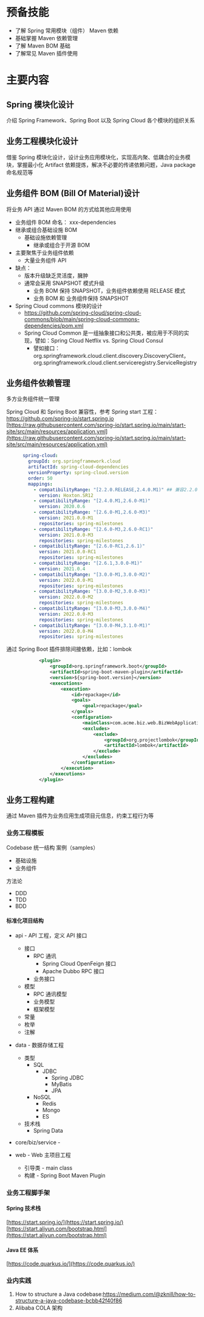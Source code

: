 # 预备技能
- 了解 Spring 常用模块（组件） Maven 依赖
- 基础掌握 Maven 依赖管理
- 了解 Maven BOM 基础
- 了解常见 Maven 插件使用
# 主要内容
## Spring 模块化设计
介绍 Spring Framework、Spring Boot 以及 Spring Cloud 各个模块的组织关系

## 业务工程模块化设计
借鉴 Spring 模块化设计，设计业务应用模块化，实现高内聚、低耦合的业务模块，掌握最小化 Artifact 依赖提炼，解决不必要的传递依赖问题，Java package 命名规范等

## 业务组件 BOM (Bill Of Material)设计

将业务 API 通过 Maven BOM 的方式给其他应用使用

- 业务组件 BOM 命名： xxx-dependencies
- 继承或组合基础设施 BOM 
   - 基础设施依赖管理
      - 继承或组合于开源 BOM
- 主要聚焦于业务组件依赖
   - 大量业务组件 API
- 缺点：
   - 版本升级缺乏灵活度，臃肿
   - 通常会采用 SNAPSHOT 模式升级
      - 业务 BOM 保持 SNAPSHOT，业务组件依赖使用 RELEASE 模式
      - 业务 BOM 和 业务组件保持 SNAPSHOT
- Spring Cloud commons 模块的设计
   - https://github.com/spring-cloud/spring-cloud-commons/blob/main/spring-cloud-commons-dependencies/pom.xml
   - Spring Cloud Common 是一组抽象接口和公共类，被应用于不同的实现，譬如：Spring Cloud Netflix vs. Spring Cloud Consul
      - 譬如接口：org.springframework.cloud.client.discovery.DiscoveryClient，org.springframework.cloud.client.serviceregistry.ServiceRegistry
   

## 业务组件依赖管理
多方业务组件统一管理

Spring Cloud 和 Spring Boot 兼容性，参考 Spring start 工程：https://github.com/spring-io/start.spring.io
[https://raw.githubusercontent.com/spring-io/start.spring.io/main/start-site/src/main/resources/application.yml](https://raw.githubusercontent.com/spring-io/start.spring.io/main/start-site/src/main/resources/application.yml)

```yaml
      spring-cloud:
        groupId: org.springframework.cloud
        artifactId: spring-cloud-dependencies
        versionProperty: spring-cloud.version
        order: 50
        mappings:
          - compatibilityRange: "[2.2.0.RELEASE,2.4.0.M1)" ## 兼容2.2.0.RELEASE ～ 2.4.0.M1版本
            version: Hoxton.SR12
          - compatibilityRange: "[2.4.0.M1,2.6.0-M1)"
            version: 2020.0.6
          - compatibilityRange: "[2.6.0-M1,2.6.0-M3)"
            version: 2021.0.0-M1
            repositories: spring-milestones
          - compatibilityRange: "[2.6.0-M3,2.6.0-RC1)"
            version: 2021.0.0-M3
            repositories: spring-milestones
          - compatibilityRange: "[2.6.0-RC1,2.6.1)"
            version: 2021.0.0-RC1
            repositories: spring-milestones
          - compatibilityRange: "[2.6.1,3.0.0-M1)"
            version: 2021.0.4
          - compatibilityRange: "[3.0.0-M1,3.0.0-M2)"
            version: 2022.0.0-M1
            repositories: spring-milestones
          - compatibilityRange: "[3.0.0-M2,3.0.0-M3)"
            version: 2022.0.0-M2
            repositories: spring-milestones
          - compatibilityRange: "[3.0.0-M3,3.0.0-M4)"
            version: 2022.0.0-M3
            repositories: spring-milestones
          - compatibilityRange: "[3.0.0-M4,3.1.0-M1)"
            version: 2022.0.0-M4
            repositories: spring-milestones
```

通过 Spring Boot 插件排除间接依赖，比如：lombok
```xml
            <plugin>
                <groupId>org.springframework.boot</groupId>
                <artifactId>spring-boot-maven-plugin</artifactId>
                <version>${spring-boot.version}</version>
                <executions>
                    <execution>
                        <id>repackage</id>
                        <goals>
                            <goal>repackage</goal>
                        </goals>
                        <configuration>
                            <mainClass>com.acme.biz.web.BizWebApplication</mainClass>
                            <excludes>
                                <exclude>
                                    <groupId>org.projectlombok</groupId>
                                    <artifactId>lombok</artifactId>
                                </exclude>
                            </excludes>
                        </configuration>
                    </execution>
                </executions>
            </plugin>
```

## 业务工程构建
通过 Maven 插件为业务应用生成项目元信息，约束工程行为等

### 业务工程模板
Codebase
统一结构
案例（samples）

- 基础设施
- 业务组件

方法论

- DDD
- TDD
- BDD
#### 标准化项目结构

- api - API 工程，定义 API 接口
   - 接口
      - RPC 通讯
         - Spring Cloud OpenFeign 接口
         - Apache Dubbo RPC 接口
      - 业务接口
   - 模型
      - RPC 通讯模型
      - 业务模型
      - 框架模型
   - 常量
   - 枚举
   - 注解

- data - 数据存储工程
   - 类型
      - SQL 	
         - JDBC
            - Spring JDBC
            - MyBatis
            - JPA
      - NoSQL
         - Redis
         - Mongo
         - ES
   - 技术栈
      - Spring Data
- core/biz/service - 
- web - Web 主项目工程
   - 引导类 - main class
   - 构建 - Spring Boot Maven Plugin

### 业务工程脚手架
#### Spring 技术栈
[https://start.spring.io/](https://start.spring.io/)
[https://start.aliyun.com/bootstrap.html](https://start.aliyun.com/bootstrap.html)
#### Java EE 体系
[https://code.quarkus.io/](https://code.quarkus.io/)



### 业内实践

1. How to structure a Java codebase:https://medium.com/@zknill/how-to-structure-a-java-codebase-bcbb42f40f86
2. Alibaba COLA 架构





